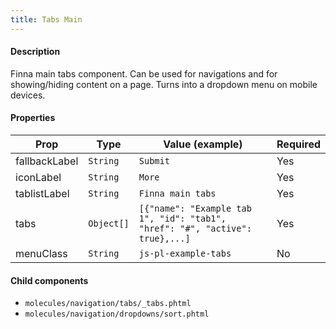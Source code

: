 ```yaml
---
title: Tabs Main
---
```


#### Description

Finna main tabs component. Can be used for navigations and for showing/hiding content on a page. Turns into a dropdown menu on mobile devices.

#### Properties

| Prop          | Type       | Value (example)                                                              | Required |
| ------------- | ---------- | ---------------------------------------------------------------------------- | -------- |
| fallbackLabel | `String`   | `Submit`                                                                     | Yes      |
| iconLabel     | `String`   | `More`                                                                       | Yes      |
| tablistLabel  | `String`   | `Finna main tabs`                                                            | Yes      |
| tabs          | `Object[]` | `[{"name": "Example tab 1", "id": "tab1", "href": "#", "active": true},...]` | Yes      |
| menuClass     | `String`   | `js-pl-example-tabs`                                                         | No       |

#### Child components

- `molecules/navigation/tabs/_tabs.phtml`
- `molecules/navigation/dropdowns/sort.phtml`

